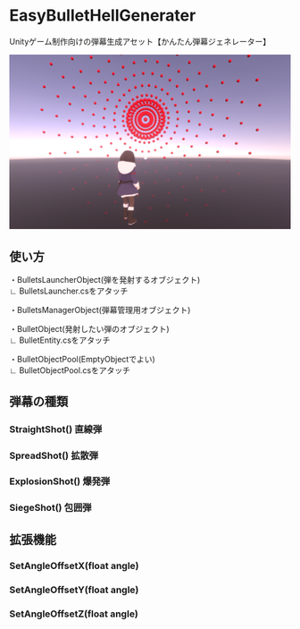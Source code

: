 # EasyBulletHellGenerater
Unityゲーム制作向けの弾幕生成アセット【かんたん弾幕ジェネレーター】  

![sc1](https://github.com/NoranekoSan1000/EasyBulletHellGenerater/blob/main/img/sc1.png)

  
## 使い方

・BulletsLauncherObject(弾を発射するオブジェクト)  
∟ BulletsLauncher.csをアタッチ

・BulletsManagerObject(弾幕管理用オブジェクト)

・BulletObject(発射したい弾のオブジェクト)  
∟ BulletEntity.csをアタッチ

・BulletObjectPool(EmptyObjectでよい)  
∟ BulletObjectPool.csをアタッチ

  
## 弾幕の種類

### StraightShot() 直線弾

### SpreadShot() 拡散弾

### ExplosionShot() 爆発弾

### SiegeShot() 包囲弾　

  
## 拡張機能

### SetAngleOffsetX(float angle)

### SetAngleOffsetY(float angle)

### SetAngleOffsetZ(float angle)
